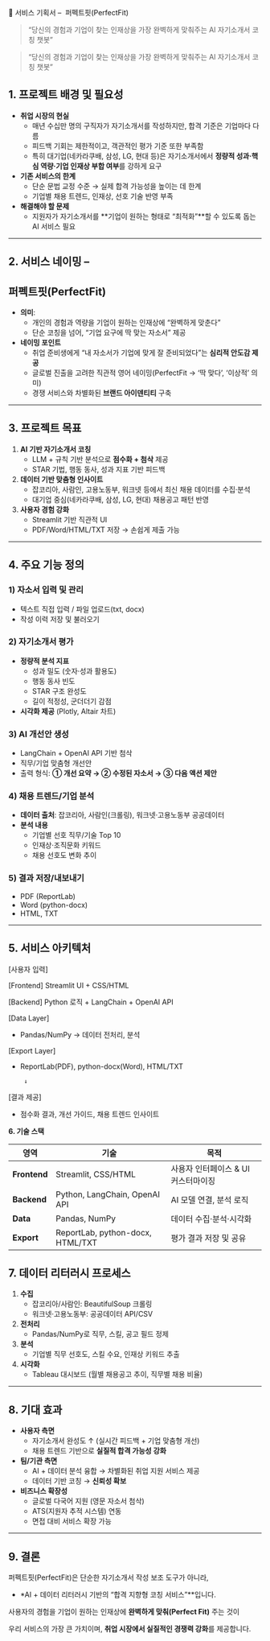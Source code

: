 📑 서비스 기획서 –  퍼펙트핏(PerfectFit)

> “당신의 경험과 기업이 찾는 인재상을 가장 완벽하게 맞춰주는 AI 자기소개서 코칭 챗봇”
> 

> “당신의 경험과 기업이 찾는 인재상을 가장 완벽하게 맞춰주는 AI 자기소개서 코칭 챗봇”
> 

## **1. 프로젝트 배경 및 필요성**

- **취업 시장의 현실**
    - 매년 수십만 명의 구직자가 자기소개서를 작성하지만, 합격 기준은 기업마다 다름
    - 피드백 기회는 제한적이고, 객관적인 평가 기준 또한 부족함
    - 특히 대기업(네카라쿠배, 삼성, LG, 현대 등)은 자기소개서에서 **정량적 성과·핵심 역량·기업 인재상 부합 여부**를 강하게 요구
- **기존 서비스의 한계**
    - 단순 문법 교정 수준 → 실제 합격 가능성을 높이는 데 한계
    - 기업별 채용 트렌드, 인재상, 선호 기술 반영 부족
- **해결해야 할 문제**
    - 지원자가 자기소개서를 **기업이 원하는 형태로 “최적화”**할 수 있도록 돕는 AI 서비스 필요

---

## **2. 서비스 네이밍 –**

## **퍼펙트핏(PerfectFit)**

- **의미**:
    - 개인의 경험과 역량을 기업이 원하는 인재상에 “완벽하게 맞춘다”
    - 단순 코칭을 넘어, “기업 요구에 딱 맞는 자소서” 제공
- **네이밍 포인트**
    - 취업 준비생에게 “내 자소서가 기업에 맞게 잘 준비되었다”는 **심리적 안도감 제공**
    - 글로벌 진출을 고려한 직관적 영어 네이밍(PerfectFit → ‘딱 맞다’, ‘이상적’ 의미)
    - 경쟁 서비스와 차별화된 **브랜드 아이덴티티** 구축

---

## **3. 프로젝트 목표**

1. **AI 기반 자기소개서 코칭**
    - LLM + 규칙 기반 분석으로 **점수화 + 첨삭** 제공
    - STAR 기법, 행동 동사, 성과 지표 기반 피드백
2. **데이터 기반 맞춤형 인사이트**
    - 잡코리아, 사람인, 고용노동부, 워크넷 등에서 최신 채용 데이터를 수집·분석
    - 대기업 중심(네카라쿠배, 삼성, LG, 현대) 채용공고 패턴 반영
3. **사용자 경험 강화**
    - Streamlit 기반 직관적 UI
    - PDF/Word/HTML/TXT 저장 → 손쉽게 제출 가능

---

## **4. 주요 기능 정의**

### **1) 자소서 입력 및 관리**

- 텍스트 직접 입력 / 파일 업로드(txt, docx)
- 작성 이력 저장 및 불러오기

### **2) 자기소개서 평가**

- **정량적 분석 지표**
    - 성과 밀도 (숫자·성과 활용도)
    - 행동 동사 빈도
    - STAR 구조 완성도
    - 길이 적정성, 군더더기 감점
- **시각화 제공** (Plotly, Altair 차트)

### **3) AI 개선안 생성**

- LangChain + OpenAI API 기반 첨삭
- 직무/기업 맞춤형 개선안
- 출력 형식: **① 개선 요약 → ② 수정된 자소서 → ③ 다음 액션 제안**

### **4) 채용 트렌드/기업 분석**

- **데이터 출처**: 잡코리아, 사람인(크롤링), 워크넷·고용노동부 공공데이터
- **분석 내용**
    - 기업별 선호 직무/기술 Top 10
    - 인재상·조직문화 키워드
    - 채용 선호도 변화 추이

### **5) 결과 저장/내보내기**

- PDF (ReportLab)
- Word (python-docx)
- HTML, TXT

---

## **5. 서비스 아키텍처**

[사용자 입력]

[Frontend] Streamlit UI + CSS/HTML

[Backend] Python 로직 + LangChain + OpenAI API

[Data Layer]

- Pandas/NumPy → 데이터 전처리, 분석

[Export Layer]

- ReportLab(PDF), python-docx(Word), HTML/TXT

       ↓

[결과 제공]

- 점수화 결과, 개선 가이드, 채용 트렌드 인사이트

**6. 기술 스택**

| **영역** | **기술** | **목적** |
| --- | --- | --- |
| **Frontend** | Streamlit, CSS/HTML | 사용자 인터페이스 & UI 커스터마이징 |
| **Backend** | Python, LangChain, OpenAI API | AI 모델 연결, 분석 로직 |
| **Data** | Pandas, NumPy | 데이터 수집·분석·시각화 |
| **Export** | ReportLab, python-docx, HTML/TXT | 평가 결과 저장 및 공유 |

## **7. 데이터 리터러시 프로세스**

1. **수집**
    - 잡코리아/사람인: BeautifulSoup 크롤링
    - 워크넷·고용노동부: 공공데이터 API/CSV
2. **전처리**
    - Pandas/NumPy로 직무, 스킬, 공고 필드 정제
3. **분석**
    - 기업별 직무 선호도, 스킬 수요, 인재상 키워드 추출
4. **시각화**
    - Tableau 대시보드 (월별 채용공고 추이, 직무별 채용 비율)

---

## **8. 기대 효과**

- **사용자 측면**
    - 자기소개서 완성도 ↑ (실시간 피드백 + 기업 맞춤형 개선)
    - 채용 트렌드 기반으로 **실질적 합격 가능성 강화**
- **팀/기관 측면**
    - AI + 데이터 분석 융합 → 차별화된 취업 지원 서비스 제공
    - 데이터 기반 코칭 → **신뢰성 확보**
- **비즈니스 확장성**
    - 글로벌 다국어 지원 (영문 자소서 첨삭)
    - ATS(지원자 추적 시스템) 연동
    - 면접 대비 서비스 확장 가능

---

## **9. 결론**

퍼펙트핏(PerfectFit)은 단순한 자기소개서 작성 보조 도구가 아니라,

- *AI + 데이터 리터러시 기반의 “합격 지향형 코칭 서비스”**입니다.

사용자의 경험을 기업이 원하는 인재상에 **완벽하게 맞춰(Perfect Fit)** 주는 것이

우리 서비스의 가장 큰 가치이며, **취업 시장에서 실질적인 경쟁력 강화**를 제공합니다.
